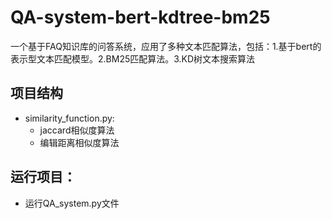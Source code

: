 # QA-system-bert-kdtree-bm25
一个基于FAQ知识库的问答系统，应用了多种文本匹配算法，包括：1.基于bert的表示型文本匹配模型。2.BM25匹配算法。3.KD树文本搜索算法





## 项目结构
- similarity_function.py:
  -  jaccard相似度算法
  -  编辑距离相似度算法  



## 运行项目：
- 运行QA_system.py文件


